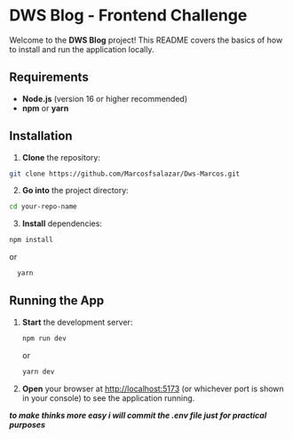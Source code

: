 # DWS Blog - Frontend Challenge

Welcome to the **DWS Blog** project! This README covers the basics of how to install and run the application locally.

## Requirements

- **Node.js** (version 16 or higher recommended)
- **npm** or **yarn**

## Installation

1. **Clone** the repository:

```bash
git clone https://github.com/Marcosfsalazar/Dws-Marcos.git
```

2. **Go into** the project directory:

```bash
cd your-repo-name
```

3. **Install** dependencies:

```bash
npm install
```

or

```bash
  yarn
```

## Running the App

1. **Start** the development server:

   ```bash
   npm run dev
   ```

   or

   ```bash
   yarn dev
   ```

2. **Open** your browser at [http://localhost:5173](http://localhost:5173)
   (or whichever port is shown in your console) to see the application running.

**_to make thinks more easy i will commit the .env file just for practical purposes_**
